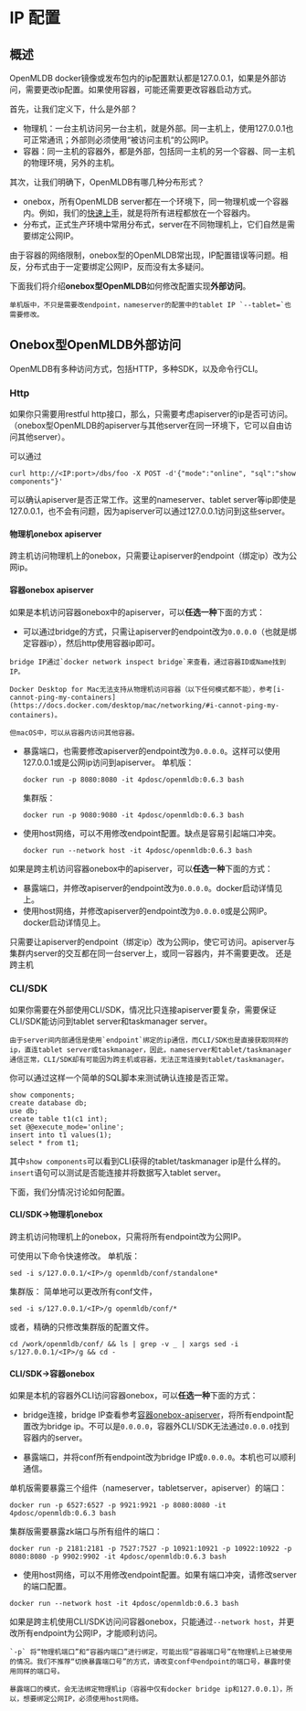 # IP 配置

## 概述

OpenMLDB docker镜像或发布包内的ip配置默认都是127.0.0.1，如果是外部访问，需要更改ip配置。如果使用容器，可能还需要更改容器启动方式。

首先，让我们定义下，什么是外部？

- 物理机：一台主机访问另一台主机，就是外部。同一主机上，使用127.0.0.1也可正常通讯；外部则必须使用“被访问主机“的公网IP。
- 容器：同一主机的容器外，都是外部，包括同一主机的另一个容器、同一主机的物理环境，另外的主机。

其次，让我们明确下，OpenMLDB有哪几种分布形式？
- onebox，所有OpenMLDB server都在一个环境下，同一物理机或一个容器内。例如，我们的[快速上手](../quickstart/openmldb_quickstart.md)，就是将所有进程都放在一个容器内。
- 分布式，正式生产环境中常用分布式，server在不同物理机上，它们自然是需要绑定公网IP。

由于容器的网络限制，onebox型的OpenMLDB常出现，IP配置错误等问题。相反，分布式由于一定要绑定公网IP，反而没有太多疑问。

下面我们将介绍**onebox型OpenMLDB**如何修改配置实现**外部访问**。
```{attention}
单机版中，不只是需要改endpoint，nameserver的配置中的tablet IP `--tablet=`也需要修改。
```

## Onebox型OpenMLDB外部访问

OpenMLDB有多种访问方式，包括HTTP，多种SDK，以及命令行CLI。

### Http

如果你只需要用restful http接口，那么，只需要考虑apiserver的ip是否可访问。（onebox型OpenMLDB的apiserver与其他server在同一环境下，它可以自由访问其他server）。

可以通过
```
curl http://<IP:port>/dbs/foo -X POST -d'{"mode":"online", "sql":"show components"}'
```
可以确认apiserver是否正常工作。这里的nameserver、tablet server等ip即使是127.0.0.1，也不会有问题，因为apiserver可以通过127.0.0.1访问到这些server。

#### 物理机onebox apiserver

跨主机访问物理机上的onebox，只需要让apiserver的endpoint（绑定ip）改为公网ip。


#### 容器onebox apiserver

如果是本机访问容器onebox中的apiserver，可以**任选一种**下面的方式：
 - 可以通过bridge的方式，只需让apiserver的endpoint改为`0.0.0.0`（也就是绑定容器ip），然后http使用容器ip即可。
 ```{note}
 bridge IP通过`docker network inspect bridge`来查看，通过容器ID或Name找到IP。

 Docker Desktop for Mac无法支持从物理机访问容器（以下任何模式都不能），参考[i-cannot-ping-my-containers](https://docs.docker.com/desktop/mac/networking/#i-cannot-ping-my-containers)。

但macOS中，可以从容器内访问其他容器。
 ```
 - 暴露端口，也需要修改apiserver的endpoint改为`0.0.0.0`。这样可以使用127.0.0.1或是公网ip访问到apiserver。
    单机版：
    ```
    docker run -p 8080:8080 -it 4pdosc/openmldb:0.6.3 bash
    ```
    集群版：
    ```
    docker run -p 9080:9080 -it 4pdosc/openmldb:0.6.3 bash
    ```
 - 使用host网络，可以不用修改endpoint配置。缺点是容易引起端口冲突。
    ```
    docker run --network host -it 4pdosc/openmldb:0.6.3 bash
    ```

如果是跨主机访问容器onebox中的apiserver，可以**任选一种**下面的方式：
 - 暴露端口，并修改apiserver的endpoint改为`0.0.0.0`。docker启动详情见上。
 - 使用host网络，并修改apiserver的endpoint改为`0.0.0.0`或是公网IP。docker启动详情见上。

只需要让apiserver的endpoint（绑定ip）改为公网ip，使它可访问。apiserver与集群内server的交互都在同一台server上，或同一容器内，并不需要更改。
还是跨主机

### CLI/SDK

如果你需要在外部使用CLI/SDK，情况比只连接apiserver要复杂，需要保证CLI/SDK能访问到tablet server和taskmanager server。
```{seealso}
由于server间内部通信是使用`endpoint`绑定的ip通信，而CLI/SDK也是直接获取同样的ip，直连tablet server或taskmanager，因此，nameserver和tablet/taskmanager通信正常，CLI/SDK却有可能因为跨主机或容器，无法正常连接到tablet/taskmanager。
```

你可以通过这样一个简单的SQL脚本来测试确认连接是否正常。
```
show components;
create database db;
use db;
create table t1(c1 int);
set @@execute_mode='online';
insert into t1 values(1);
select * from t1;
```
其中`show components`可以看到CLI获得的tablet/taskmanager ip是什么样的。`insert`语句可以测试是否能连接并将数据写入tablet server。

下面，我们分情况讨论如何配置。

#### CLI/SDK->物理机onebox

跨主机访问物理机上的onebox，只需将所有endpoint改为公网IP。

可使用以下命令快速修改。
单机版：
```
sed -i s/127.0.0.1/<IP>/g openmldb/conf/standalone*
```
集群版：
简单地可以更改所有conf文件，
```
sed -i s/127.0.0.1/<IP>/g openmldb/conf/*
```
或者，精确的只修改集群版的配置文件。
```
cd /work/openmldb/conf/ && ls | grep -v _ | xargs sed -i s/127.0.0.1/<IP>/g && cd -
```

#### CLI/SDK->容器onebox

如果是本机的容器外CLI访问容器onebox，可以**任选一种**下面的方式：

- bridge连接，bridge IP查看参考[容器onebox-apiserver](#容器onebox-apiserver)，将所有endpoint配置改为bridge ip。不可以是`0.0.0.0`，容器外CLI/SDK无法通过`0.0.0.0`找到容器内的server。

- 暴露端口，并将conf所有endpoint改为bridge IP或`0.0.0.0`。本机也可以顺利通信。

单机版需要暴露三个组件（nameserver，tabletserver，apiserver）的端口：
```
docker run -p 6527:6527 -p 9921:9921 -p 8080:8080 -it 4pdosc/openmldb:0.6.3 bash
```

集群版需要暴露zk端口与所有组件的端口：
```
docker run -p 2181:2181 -p 7527:7527 -p 10921:10921 -p 10922:10922 -p 8080:8080 -p 9902:9902 -it 4pdosc/openmldb:0.6.3 bash
```

- 使用host网络，可以不用修改endpoint配置。如果有端口冲突，请修改server的端口配置。
```
docker run --network host -it 4pdosc/openmldb:0.6.3 bash
```

如果是跨主机使用CLI/SDK访问问容器onebox，只能通过`--network host`，并更改所有endpoint为公网IP，才能顺利访问。

```{tip}
`-p` 将“物理机端口”和“容器内端口”进行绑定，可能出现“容器端口号”在物理机上已被使用的情况。我们不推荐“切换暴露端口号”的方式，请改变conf中endpoint的端口号，暴露时使用同样的端口号。

暴露端口的模式，会无法绑定物理机ip（容器中仅有docker bridge ip和127.0.0.1），所以，想要绑定公网IP，必须使用host网络。
```
